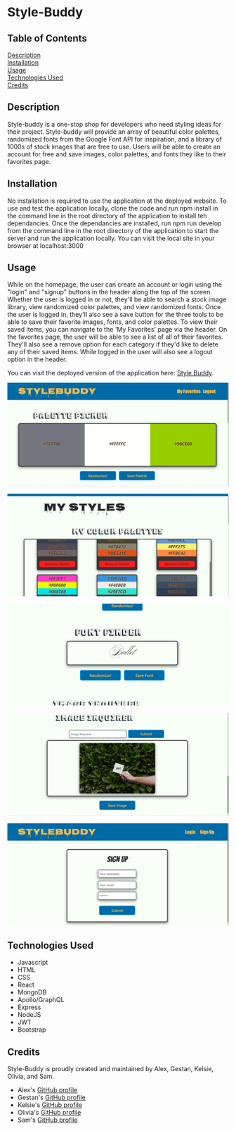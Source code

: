 # Style-Buddy

## Table of Contents
[Description](#description)</br>
[Installation](#installation)</br>
[Usage](#usage)</br>
[Technologies Used](#technologies-used)</br>
[Credits](#credits)</br>

## Description
Style-buddy is a one-stop shop for developers who need styling ideas for their project. Style-buddy will provide an array of beautiful color palettes, randomized fonts from the Google Font API for inspiration, and a library of 1000s of stock images that are free to use. Users will be able to create an account for free and save images, color palettes, and fonts they like to their favorites page.

## Installation
No installation is required to use the application at the deployed website. To use and test the application locally, clone the code and run npm install in the command line in the root directory of the application to install teh dependancies. Once the dependancies are installed, run npm run develop from the command line in the root directory of the application to start the server and run the application locally. You can visit the local site in your browser at localhost:3000

## Usage
While on the homepage, the user can create an account or login using the "login" and "signup" buttons in the header along the top of the screen. Whether the user is logged in or not, they'll be able to search a stock image library, view randomized color palettes, and view randomized fonts. Once the user is logged in, they'll also see a save button for the three tools to be able to save their favorite images, fonts, and color palettes. To view their saved items, you can navigate to the 'My Favorites' page via the header. On the favorites page, the user will be able to see a list of all of their favorites. They'll also see a remove option for each category if they'd like to delete any of their saved items. While logged in the user will also see a logout option in the header.

You can visit the deployed version of the application here: [Style Buddy](https://protected-chamber-44327.herokuapp.com/).


![](./assets/images/sb1.png)

![](./assets/images/sb2.png)

![](./assets/images/sb3.png)

![](./assets/images/sb4.png)

![](./assets/images/sb5.png)

## Technologies Used

* Javascript
* HTML
* CSS
* React
* MongoDB
* Apollo/GraphQL
* Express
* NodeJS
* JWT
* Bootstrap

## Credits
Style-Buddy is proudly created and maintained by Alex, Gestan, Kelsie, Olivia, and Sam.

* Alex's [GitHub profile](https://github.com/AlexCourtney18)
* Gestan's [GitHub profile](https://github.com/Gestan24)
* Kelsie's [GitHub profile](https://github.com/kidd93)
* Olivia's [GitHub profile](https://github.com/OliviaRamsfield)
* Sam's [GitHub profile](https://github.com/samvrny)


